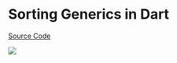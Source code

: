 # Sorting Generics in Dart

[Source Code](../source/sorting-generics-in-dart.dart)

![](../images/sorting-generics-in-dart.jpg)
